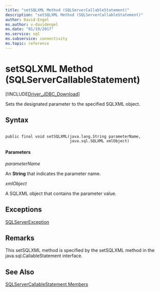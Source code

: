 ```yaml
---
title: "setSQLXML Method (SQLServerCallableStatement)"
description: "setSQLXML Method (SQLServerCallableStatement)"
author: David-Engel
ms.author: v-davidengel
ms.date: "01/19/2017"
ms.service: sql
ms.subservice: connectivity
ms.topic: reference
---
```

# setSQLXML Method (SQLServerCallableStatement)
[!INCLUDE[Driver_JDBC_Download](../../../includes/driver_jdbc_download.md)]

  Sets the designated parameter to the specified SQLXML object.  
  
## Syntax  
  
```  
  
public final void setSQLXML(java.lang.String parameterName,  
                            java.sql.SQLXML xmlObject)  
```  
  
#### Parameters  
 *parameterName*  
  
 An **String** that indicates the parameter name.  
  
 *xmlObject*  
  
 A SQLXML object that contains the parameter value.  
  
## Exceptions  
 [SQLServerException](../../../connect/jdbc/reference/sqlserverexception-class.md)  
  
## Remarks  
 This setSQLXML method is specified by the setSQLXML method in the java.sql.CallableStatement interface.  
  
## See Also  
 [SQLServerCallableStatement Members](../../../connect/jdbc/reference/sqlservercallablestatement-members.md)  
  
  
